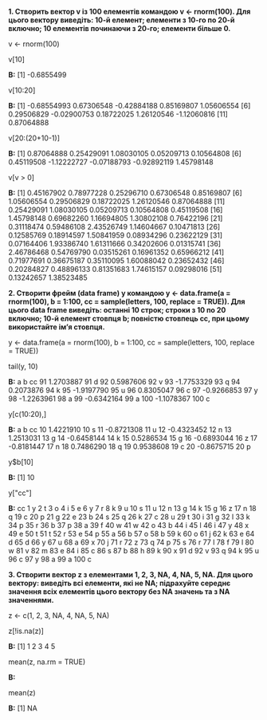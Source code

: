 **1. Створить вектор v із 100 елементів командою v <- rnorm(100).
Для цього вектору виведіть: 10-й елемент; елементи з 10-го по 20-й включно; 10 елементів починаючи з 20-го; елементи більше 0.**

v <- rnorm(100) 

v[10] 

**В:** [1] -0.6855499

v[10:20] 

**В:**  [1] -0.68554993  0.67306548 -0.42884188  0.85169807  1.05606554
 [6]  0.29506829 -0.02900753  0.18722025  1.26120546 -1.12060816
[11]  0.87064888

v[20:(20+10-1)] 

**В:**  [1]  0.87064888  0.25429091  1.08030105  0.05209713  0.10564808
 [6]  0.45119508 -1.12222727 -0.07188793 -0.92892119  1.45798148

v[v > 0]

**В:**
 [1] 0.45167902 0.78977228 0.25296710 0.67306548 0.85169807
 [6] 1.05606554 0.29506829 0.18722025 1.26120546 0.87064888
[11] 0.25429091 1.08030105 0.05209713 0.10564808 0.45119508
[16] 1.45798148 0.69682260 1.16694805 1.30802108 0.76422196
[21] 0.31118474 0.59486108 2.43526749 1.14604667 0.10471813
[26] 0.12585769 0.18914597 1.50841959 0.08934296 0.23622129
[31] 0.07164406 1.93386740 1.61311666 0.34202606 0.01315741
[36] 2.46786468 0.54769790 0.03515261 0.16961352 0.65966212
[41] 0.71977691 0.36675187 0.35110095 1.60088042 0.23652432
[46] 0.20284827 0.48896133 0.81351683 1.74615157 0.09298016
[51] 0.13242657 1.38523485

**2. Створити фрейм (data frame) y командою y <- data.frame(a = rnorm(100), b = 1:100, cc = sample(letters, 100, replace = TRUE)).
Для цього data frame виведіть:
останні 10 строк;
строки з 10 по 20 включно;
10-й елемент стовпця b;
повністю стовпець cc, при цьому використайте ім’я стовпця.**

y <- data.frame(a = rnorm(100), b = 1:100, cc = sample(letters, 100, replace = TRUE)) 

tail(y, 10) 

**В:**
             a   b cc
91   1.2703887  91  d
92   0.5987606  92  v
93  -1.7753329  93  q
94   0.2073876  94  k
95  -1.9197790  95  u
96   0.8305047  96  c
97  -0.9266853  97  y
98  -1.2263961  98  a
99  -0.6342164  99  a
100 -1.1078367 100  c

y[c(10:20),] 

**В:**
            a  b cc
10  1.4221910 10  s
11 -0.8721308 11  u
12 -0.4323452 12  n
13  1.2513031 13  g
14 -0.6458144 14  k
15  0.5286534 15  g
16 -0.6893044 16  z
17 -0.8181447 17  n
18  0.7486290 18  q
19  0.9538608 19  c
20 -0.8675715 20  p

y$b[10]

**В:**
[1] 10

y["cc"]

**В:**
    cc
1    y
2    t
3    o
4    i
5    e
6    y
7    r
8    k
9    u
10   s
11   u
12   n
13   g
14   k
15   g
16   z
17   n
18   q
19   c
20   p
21   g
22   e
23   b
24   s
25   q
26   k
27   c
28   u
29   t
30   i
31   g
32   l
33   k
34   p
35   r
36   b
37   p
38   a
39   f
40   w
41   w
42   o
43   b
44   i
45   l
46   i
47   y
48   x
49   e
50   t
51   t
52   r
53   e
54   p
55   a
56   b
57   o
58   b
59   k
60   o
61   j
62   k
63   e
64   d
65   d
66   y
67   u
68   a
69   x
70   j
71   r
72   z
73   q
74   p
75   s
76   r
77   l
78   f
79   l
80   w
81   v
82   m
83   e
84   i
85   c
86   s
87   b
88   h
89   k
90   x
91   d
92   v
93   q
94   k
95   u
96   c
97   y
98   a
99   a
100  c

**3. Створити вектор z з елементами 1, 2, 3, NA, 4, NA, 5, NA.
Для цього вектору:
виведіть всі елементи, які не NA;
підрахуйте середнє значення всіх елементів цього вектору без NA значень та з NA значеннями.**

z <- c(1, 2, 3, NA, 4, NA, 5, NA) 

z[!is.na(z)] 

**В:** [1] 1 2 3 4 5

mean(z, na.rm = TRUE)

**В:**

mean(z)

**В:** [1] NA
